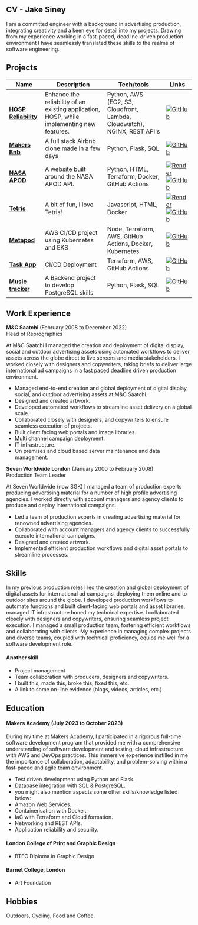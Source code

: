 ## CV - Jake Siney

I am a committed engineer with a background in advertising production, integrating creativity and a keen eye for detail into my projects. Drawing from my experience working in a fast-paced, deadline-driven production environment I have seamlessly translated these skills to the realms of software engineering.


## Projects

| Name | Description | Tech/tools | Links |
| -----| ----------- | ---------- | ----- |
| [**HOSP Reliability**](https://github.com/jakesiney/Cloud-Reliability-Project) | Enhance the reliability of an existing application, HOSP, while implementing new features. | Python, AWS (EC2, S3, Cloudfront, Lambda, Cloudwatch), NGINX, REST API's | [![GitHub](https://img.shields.io/badge/GitHub-100000?style=for-the-badge&logo=github&logoColor=white)](https://github.com/jakesiney/Cloud-Reliability-Project)
| [**Makers Bnb**](https://github.com/jakesiney/makers-bnb) |  A full stack Airbnb clone made in a few days | Python, Flask, SQL | [![GitHub](https://img.shields.io/badge/GitHub-100000?style=for-the-badge&logo=github&logoColor=white)](https://github.com/jakesiney/makers-bnb)
| [**NASA APOD**](https://github.com/jakesiney/NASA_Picture_of_the_Day-AWS) | A website built around the NASA APOD API. | Python, HTML, Terraform, Docker, GitHub Actions | [![Render](https://img.shields.io/badge/Render-%46E3B7.svg?style=for-the-badge&logo=render&logoColor=white)](https://apod.jakesiney.com/) [![GitHub](https://img.shields.io/badge/GitHub-100000?style=for-the-badge&logo=github&logoColor=white)](https://github.com/jakesiney/NASA_Picture_of_the_Day-AWS)|
| [**Tetris**](https://github.com/jakesiney/Tetris) |  A bit of fun, I love Tetris! | Javascript, HTML, Docker | [![Render](https://img.shields.io/badge/Render-%46E3B7.svg?style=for-the-badge&logo=render&logoColor=white)](https://tetris.jakesiney.com/) [![GitHub](https://img.shields.io/badge/GitHub-100000?style=for-the-badge&logo=github&logoColor=white)](https://github.com/jakesiney/Tetris)|
| [**Metapod**](https://github.com/jakesiney/metapod-deployment-AWS-EKS-Kubernetes) | AWS CI/CD project using Kubernetes and EKS | Node, Terraform, AWS, GitHub Actions, Docker, Kubernetes | [![GitHub](https://img.shields.io/badge/GitHub-100000?style=for-the-badge&logo=github&logoColor=white)](https://github.com/jakesiney/metapod-deployment-AWS-EKS-Kubernetes)
| [**Task App**](https://github.com/jakesiney/task-listing-app-aws-terraform) | CI/CD Deployment  | Terraform, AWS, GitHub Actions | [![GitHub](https://img.shields.io/badge/GitHub-100000?style=for-the-badge&logo=github&logoColor=white)](https://github.com/jakesiney/task-listing-app-aws-terraform)
| [**Music tracker**](https://github.com/jakesiney/music_library_app) | A Backend project to develop PostgreSQL skills | Python, Flask, SQL | [![GitHub](https://img.shields.io/badge/GitHub-100000?style=for-the-badge&logo=github&logoColor=white)](https://github.com/jakesiney/music_library_app)

## Work Experience 

**M&C Saatchi** (February 2008 to December 2022)  
Head of Reprographics

At M&C Saatchi I managed the creation and deployment of digital display, social and outdoor advertising assets using automated workflows to deliver assets across the globe direct to live screens and media stakeholders. I worked closely with designers and copywriters, taking briefs to deliver large international ad campaigns in a fast paced deadline driven production environment.

- Managed end-to-end creation and global deployment of digital display, social, and outdoor advertising assets at M&C Saatchi.
- Designed and created artwork.
- Developed automated workflows to streamline asset delivery on a global scale.
- Collaborated closely with designers, and copywriters to ensure seamless execution of projects.
- Built client facing web portals and image libraries.
- Multi channel campaign deployment.
- IT infrastructure.
- On premises and cloud based server maintenance and data management.


**Seven Worldwide London** (January 2000 to February 2008)  
Production Team Leader

At Seven Worldwide (now SGK) I managed a team of production experts producing advertising material for a number of high profile advertising agencies. I worked directly with account managers and agency clients to produce and deploy international campaigns.

- Led a team of production experts in creating advertising material for renowned advertising agencies.
- Collaborated with account managers and agency clients to successfully execute international campaigns.
- Designed and created artwork.
- Implemented efficient production workflows and digital asset portals to streamline processes.

## Skills

In my previous production roles I led the creation and global deployment of digital assets for international ad campaigns, deploying them online and to outdoor sites around the globe. I developed production workflows to automate functions and built client-facing web portals and asset libraries, managed IT infrastructure honed my technical expertise. I collaborated closely with designers and copywriters, ensuring seamless project execution.  I managed a small production team, fostering efficient workflows and collaborating with clients. My experience in managing complex projects and diverse teams, coupled with technical proficiency, equips me well for a software development role.

#### Another skill

- Project management
- Team collaboration with producers, designers and copywriters.
- I built this, made this, broke this, fixed this, etc.
- A link to some on-line evidence (blogs, videos, articles, etc.)

## Education

#### Makers Academy (July 2023 to October 2023)
During my time at Makers Academy, I participated in a rigorous full-time software development program that provided me with a comprehensive understanding of software development and testing, cloud infrastructure with AWS and DevOps practices. This immersive experience instilled in me the importance of collaboration, adaptability, and problem-solving within a fast-paced and agile team environment.

- Test driven development using Python and Flask.
- Database integration with SQL & PostgreSQL.
- you might also mention aspects some other skills/knowledge listed below: 
- Amazon Web Services.
- Containerisation with Docker.
- IaC with Terraform and Cloud formation.
- Networking and REST APIs.
- Application reliability and security.

#### London College of Print and Graphic Design

- BTEC Diploma in Graphic Design

#### Barnet College, London

- Art Foundation

## Hobbies

Outdoors, Cycling, Food and Coffee.
